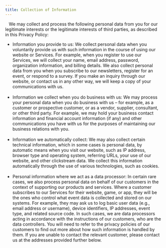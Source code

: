 ```yaml
---
title: Collection of Information
---
```


<p>&nbsp;&nbsp;&nbsp;We may collect and process the following personal data from you for our legitimate interests or the legitimate interests of third parties, as described in this Privacy Policy:</p>

<ul>
<li>Information you provide to us: We collect personal data when you voluntarily provide us with such information in the course of using our website or Services. For example, when you register to use our Services, we will collect your name, email address, password, organization information, and billing details. We also collect personal data from you when you subscribe to our newsletters, register for an event, or respond to a survey. If you make an inquiry through our website, or contact us in any other way, we will keep a copy of your communications with us.</li>
<br>
<li>Information we collect when you do business with us: We may process your personal data when you do business with us – for example, as a customer or prospective customer, or as a vendor, supplier, consultant, or other third party. For example, we may hold your business contact information and financial account information (if any) and other communications you have with us for the purposes of maintaining our business relations with you.</li>
<br>
<li>Information we automatically collect: We may also collect certain technical information, which in some cases is personal data, by automatic means when you visit our website, such as IP address, browser type and operating system, referring URLs, your use of our website, and other clickstream data. We collect this information automatically through the use of various technologies, such as cookies.</li>
<br>
<li>Personal information where we act as a data processor: In certain rare cases, we also process personal data on behalf of our customers in the context of supporting our products and services. Where a customer subscribes to our Services for their website, game, or app, they will be the ones who control what event data is collected and stored on our systems. For example, they may ask us to log basic user data (e.g., email address or username), device identifiers, IP addresses, event type, and related source code. In such cases, we are data processors acting in accordance with the instructions of our customers, who are the data controllers. You will need to refer to the privacy policies of our customers to find out more about how such information is handled by them. If you are unable to contact the relevant customer, please contact us at the addresses provided further below.</li>
</ul>
